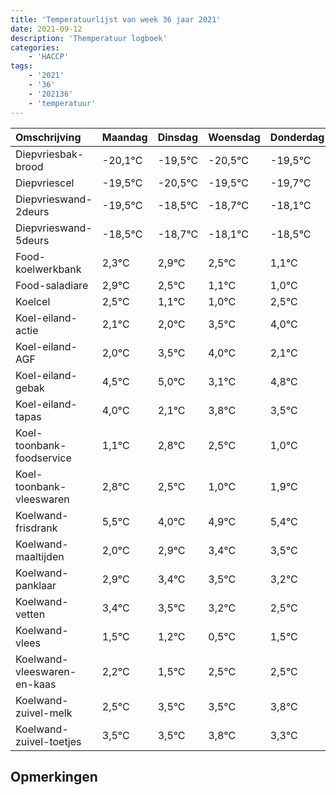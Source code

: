 ```yaml
---
title: 'Temperatuurlijst van week 36 jaar 2021'
date: 2021-09-12
description: 'Themperatuur logboek'
categories:
    - 'HACCP'
tags:
    - '2021'
    - '36'
    - '202136'
    - 'temperatuur'
---
```

|Omschrijving|Maandag|Dinsdag|Woensdag|Donderdag|Vrijdag|Zaterdag|Zondag|
|:---|:---|:---|:---|:---|:---|:---|:---|
|Diepvriesbak-brood|-20,1°C|-19,5°C|-20,5°C|-19,5°C|-19,7°C|-19,1°C|-19,5°C|
|Diepvriescel|-19,5°C|-20,5°C|-19,5°C|-19,7°C|-19,1°C|-19,5°C|-20,9°C|
|Diepvrieswand-2deurs|-19,5°C|-18,5°C|-18,7°C|-18,1°C|-18,5°C|-19,9°C|-20,0°C|
|Diepvrieswand-5deurs|-18,5°C|-18,7°C|-18,1°C|-18,5°C|-19,9°C|-20,0°C|-18,5°C|
|Food-koelwerkbank|2,3°C|2,9°C|2,5°C|1,1°C|1,0°C|2,5°C|3,0°C|
|Food-saladiare|2,9°C|2,5°C|1,1°C|1,0°C|2,5°C|3,0°C|1,1°C|
|Koelcel|2,5°C|1,1°C|1,0°C|2,5°C|3,0°C|1,1°C|2,8°C|
|Koel-eiland-actie|2,1°C|2,0°C|3,5°C|4,0°C|2,1°C|3,8°C|3,5°C|
|Koel-eiland-AGF|2,0°C|3,5°C|4,0°C|2,1°C|3,8°C|3,5°C|2,0°C|
|Koel-eiland-gebak|4,5°C|5,0°C|3,1°C|4,8°C|4,5°C|3,0°C|3,9°C|
|Koel-eiland-tapas|4,0°C|2,1°C|3,8°C|3,5°C|2,0°C|2,9°C|3,4°C|
|Koel-toonbank-foodservice|1,1°C|2,8°C|2,5°C|1,0°C|1,9°C|2,4°C|2,5°C|
|Koel-toonbank-vleeswaren|2,8°C|2,5°C|1,0°C|1,9°C|2,4°C|2,5°C|2,2°C|
|Koelwand-frisdrank|5,5°C|4,0°C|4,9°C|5,4°C|5,5°C|5,2°C|4,5°C|
|Koelwand-maaltijden|2,0°C|2,9°C|3,4°C|3,5°C|3,2°C|2,5°C|3,5°C|
|Koelwand-panklaar|2,9°C|3,4°C|3,5°C|3,2°C|2,5°C|3,5°C|3,5°C|
|Koelwand-vetten|3,4°C|3,5°C|3,2°C|2,5°C|3,5°C|3,5°C|3,8°C|
|Koelwand-vlees|1,5°C|1,2°C|0,5°C|1,5°C|1,5°C|1,8°C|1,3°C|
|Koelwand-vleeswaren-en-kaas|2,2°C|1,5°C|2,5°C|2,5°C|2,8°C|2,3°C|1,9°C|
|Koelwand-zuivel-melk|2,5°C|3,5°C|3,5°C|3,8°C|3,3°C|2,9°C|4,0°C|
|Koelwand-zuivel-toetjes|3,5°C|3,5°C|3,8°C|3,3°C|2,9°C|4,0°C|2,8°C|

## Opmerkingen


